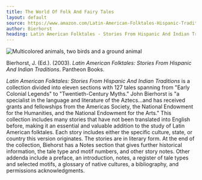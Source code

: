 ```yaml
---
title: The World Of Folk And Fairy Tales
layout: default
source: https://www.amazon.com/Latin-American-Folktales-Hispanic-Traditions/dp/0375714391/ref=sr_1_1?dchild=1&keywords=Latin+American+Folktales%3A+Stories+From+Hispanic+And+Indian+Traditions&qid=1619453369&s=books&sr=1-1
author: Bierhorst
heading: Latin American Folktales - Stories From Hispanic And Indian Traditions
---
```

<div class="summary left"><img src="{{"/assets/images/latin.jpg" | relative_url}}" alt="Multicolored animals, two birds and a ground animal">

<p>Bierhorst, J. (Ed.). (2003). <em>Latin American Folktales: Stories From Hispanic And Indian Traditions</em>. Pantheon Books.</p>

<p><em>Latin American Folktales: Stories From Hispanic And Indian Traditions</em> is a collection divided into eleven sections with 127 tales spanning from "Early Colonial Legends" to "Twentieth-Century Myths." John Bierhorst is "a specialist in the language and literature of the Aztecs…and has received grants and fellowships from the Americas Society, the National Endowment for the Humanities, and the National Endowment for the Arts." This collection includes many stories that have not been translated into English before, making it an essential and valuable addition to the study of Latin American folktales. Each story includes either the specific culture, state, or country this version originates. The stories are in literary form. At the end of the collection, Biehorst has a Notes section that gives further historical information, the tale type and motif numbers, and other story notes. Other addenda include a preface, an introduction, notes, a register of tale types and selected motifs, a glossary of native cultures, a bibliography, and permissions acknowledgments.</p>
</div>
